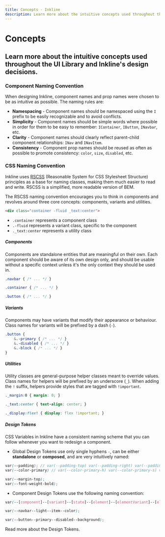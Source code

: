 ```yaml
---
title: Concepts - Inkline
description: Learn more about the intuitive concepts used throughout the UI Library and Inkline's design decisions.
---
```


# Concepts 
## Learn more about the intuitive concepts used throughout the UI Library and Inkline's design decisions.

### Component Naming Convention
When designing Inkline, component names and prop names were chosen to be as intuitive as possible. The naming rules are:

- **Namespacing** - Component names should be namespaced using the <code>I</code> prefix to be easily recognizable and to avoid conflicts.
- **Simplicity** - Component names should be simple words where possible in order for them to be easy to remember: <code>IContainer</code>, <code>IButton</code>, <code>INavbar</code>, etc.
- **Clarity** - Component names should clearly reflect parent-child component relationships: <code>INav</code> and <code>INavItem</code>.
- **Consistency** - Component prop names should be reused as often as possible to promote consistency: <code>color</code>, <code>size</code>, <code>disabled</code>, etc.

### CSS Naming Convention
Inkline uses <a href="https://ricostacruz.com/rscss/" rel="nofollow" target="_blank">RSCSS</a> (Reasonable System for CSS Stylesheet Structure) principles as a base for naming classes, making them much easier to read and write. RSCSS is a simplified, more readable version of BEM.

The RSCSS naming convention encourages you to think in components and revolves around three core concepts: components, variants and utilities.

~~~html
<div class="container -fluid _text:center">
~~~

- `.container` represents a component class
- `.-fluid` represents a variant class, specific to the component
- `._text:center` represents a utility class

##### Components
Components are standalone entities that are meaningful on their own. Each component should be aware of its own design only, and should be usable without a specific context unless it's the only context they should be used in.

~~~scss
.navbar { /* ... */ }

.container { /* ... */ }

.button { /* ... */ }
~~~

##### Variants
Components may have variants that modify their appearance or behaviour. Class names for variants will be prefixed by a dash (`-`).

~~~scss
.button {
    &.-primary { /* ... */ }
    &.-disabled { /* ... */ }
    &.-block { /* ... */ }
}
~~~

##### Utilities
Utility classes are general-purpose helper classes meant to override values. Class names for helpers will be prefixed by an underscore (`_`). When adding the `!` suffix, helpers provide styles that are tagged with `!important`.

~~~scss
._margin:0 { margin: 0; }

._text:center { text-align: center; }

._display:flex! { display: flex !important; }
~~~

##### Design Tokens
CSS Variables in Inkline have a consistent naming scheme that you can follow whenever you want to redesign a component.

- Global Design Tokens use only single hyphens `-`, can be either **standalone** or **composed**, and are very intuitively named:

```scss
var(--padding); // var(--padding-top) var(--padding-right) var(--padding-bottom) var(--padding-left)
var(--color-primary) // var(--color-primary-h) var(--color-primary-s) var(--color-primary-l) var(--color-primary-a)
```

```scss
var(--margin-top);
var(--font-weight-bold);
```

- Component Design Tokens use the following naming convention:

```scss
var(--[component]--[variant]--[state]--[element]--[elementVariant]--[elementState]--[property])
```

```scss
var(--navbar--light--item--color);

var(--button--primary--disabled--background);
```



<router-link to="/docs/ui/design-tokens' }">Read more</router-link> about the Design Tokens.
